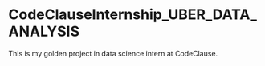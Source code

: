 # CodeClauseInternship_UBER_DATA_ANALYSIS

This is my golden project in data science intern at CodeClause.
